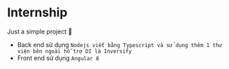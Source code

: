 # Internship
Just a simple project :rocket:
* Back end sử dụng `Nodejs viết bằng Typescript và sử dụng thêm 1 thư viện bên ngoài hỗ trợ DI là Inversify`
* Front end sử dụng `Angular 8`
